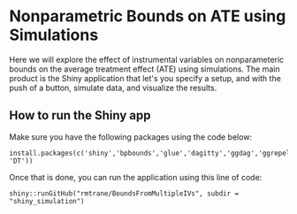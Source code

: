 # Nonparametric Bounds on ATE using Simulations

Here we will explore the effect of instrumental variables on nonparameteric bounds on the average treatment effect (ATE) using simulations. The main product is the Shiny application that let's you specify a setup, and with the push of a button, simulate data, and visualize the results.

## How to run the Shiny app

Make sure you have the following packages using the code below:

```
install.packages(c('shiny','bpbounds','glue','dagitty','ggdag','ggrepel','tidyverse', 'DT'))
```

Once that is done, you can run the application using this line of code:

```
shiny::runGitHub("rmtrane/BoundsFromMultipleIVs", subdir = "shiny_simulation")
```
